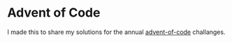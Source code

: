 # Advent of Code
I made this to share my solutions for the annual [advent-of-code](https://adventofcode.com/2022/leaderboard/private/view/976584) challanges.
